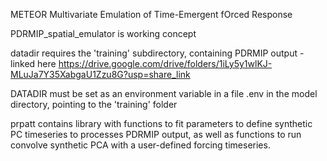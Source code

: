 METEOR
Multivariate Emulation of Time-Emergent fOrced Response


PDRMIP_spatial_emulator is working concept

datadir requires the 'training' subdirectory, containing PDRMIP output - linked here https://drive.google.com/drive/folders/1iLy5y1wlKJ-MLuJa7Y35XabgaU1Zzu8G?usp=share_link

DATADIR must be set as an environment variable in a file .env in the model directory, pointing to the 'training' folder

prpatt contains library with functions to fit parameters to define synthetic PC timeseries to processes PDRMIP output, as well as functions to run convolve synthetic PCA with a user-defined forcing timeseries.
